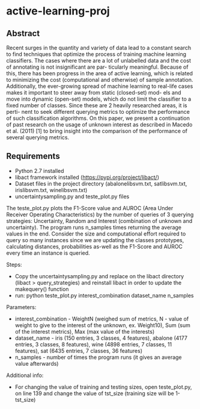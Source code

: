 # active-learning-proj

## Abstract 
Recent surges in the quantity and variety of data lead
to a constant search to find techniques that optimize
the process of training machine learning classifiers.
The cases where there are a lot of unlabelled data
and the cost of annotating is not insignificant are par-
ticularly meaningful. Because of this, there has been
progress in the area of active learning, which is related
to minimizing the cost (computational and otherwise)
of sample annotation. Additionally, the ever-growing
spread of machine learning to real-life cases makes it
important to steer away from static (closed-set) mod-
els and move into dynamic (open-set) models, which
do not limit the classifier to a fixed number of classes.
Since these are 2 heavily researched areas, it is perti-
nent to seek different querying metrics to optimize the
performance of such classification algorithms. On this
paper, we present a continuation of past research on
the usage of unknown interest as described in Macedo
et al. (2011) [1] to bring insight into the comparison
of the performance of several querying metrics.

## Requirements

- Python 2.7 installed
- libact framework installed (https://pypi.org/project/libact/)
- Dataset files in the project directory (abalonelibsvm.txt, satlibsvm.txt,
irislibsvm.txt, winelibsvm.txt)
- uncertaintysampling.py and teste_plot.py files

The teste_plot.py plots the F1-Score value and AUROC (Area Under Receiver
Operating Characteristics) by the number of queries of 3 querying strategies:
Uncertainty, Random and Interest (combination of unknown and uncertainty).
The program runs n_samples times returning the average values in the end.
Consider the size and computational effort required to query so many instances
since we are updating the classes prototypes, calculating distances, probabilities
as-well as the F1-Score and AUROC every time an instance is queried.

Steps:
- Copy the uncertaintysampling.py and replace on the libact directory (libact > query_strategies) and reinstall libact in order to update the makequery()
function
- run: python teste_plot.py interest_combination dataset_name n_samples

Parameters:
- interest_combination - WeightN (weighed sum of metrics, N - value of
weight to give to the interest of the unknown, ex. Weight10), Sum (sum of
the interest metrics), Max (max value of the interests)
- dataset_name - iris (150 entries, 3 classes, 4 features), abalone (4177
entries, 3 classes, 8 features), wine (4898 entries, 7 classes, 11 features),
sat (6435 entries, 7 classes, 36 features)
- n_samples - number of times the program runs (it gives an average value
afterwards)

Additional info:
- For changing the value of training and testing sizes, open teste_plot.py, on
line 139 and change the value of tst_size (training size will be 1-tst_size)
